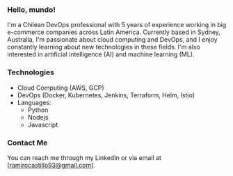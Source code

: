 ### Hello, mundo!
I'm a Chilean DevOps professional with 5 years of experience working in big e-commerce companies across Latin America. Currently based in Sydney, Australia, I'm passionate about cloud computing and DevOps, and I enjoy constantly learning about new technologies in these fields. I'm also interested in artificial intelligence (AI) and machine learning (ML).

<!-- ## Articles
I'm actively writing articles on cloud computing and DevOps, as well as other topics that interest me. Check out my blog to read my latest articles.
https://iamramiro.io -->

### Technologies
- Cloud Computing (AWS, GCP)
- DevOps (Docker, Kubernetes, Jenkins, Terraform, Helm, Istio)
- Languages:
    - Python
    - Nodejs
    - Javascript

<!-- ### Projects
Here are a few of the projects I'm currently working on:

- Project 1: A cloud-based microservices application built with Docker and Kubernetes.
- Project 2: An automated CI/CD pipeline for deploying applications using GitHub Actions. -->

### Contact Me
You can reach me through my LinkedIn or via email at [ramirocastillo93@gmail.com].